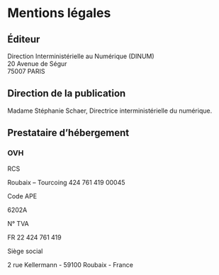 Mentions légales
================

Éditeur
-------

Direction Interministérielle au Numérique (DINUM)  
20 Avenue de Ségur  
75007 PARIS

Direction de la publication
---------------------------

Madame Stéphanie Schaer, Directrice interministérielle du numérique.

Prestataire d’hébergement
-------------------------

### OVH

RCS

Roubaix – Tourcoing 424 761 419 00045

Code APE

6202A

N° TVA

FR 22 424 761 419

Siège social

2 rue Kellermann - 59100 Roubaix - France